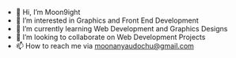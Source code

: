 - 👋 Hi, I’m Moon9ight
- 👀 I’m interested in Graphics and Front End Development
- 🌱 I’m currently learning Web Development and Graphics Designs
- 💞️ I’m looking to collaborate on Web Development Projects
- 📫 How to reach me via moonanyaudochu@gmail.com

<!---
Moon9ight/Moon9ight is a ✨ special ✨ repository because its `README.md` (this file) appears on your GitHub profile.
You can click the Preview link to take a look at your changes.
--->
